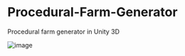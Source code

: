 # Procedural-Farm-Generator
Procedural farm generator in Unity 3D

![image](https://user-images.githubusercontent.com/9254173/28278761-1daba45a-6b16-11e7-9b3c-ef3e01016ffa.png)

